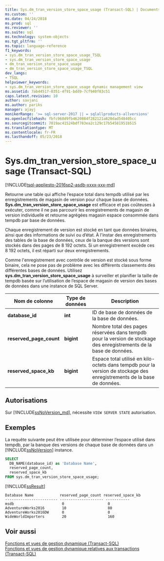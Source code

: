 ```yaml
---
title: Sys.dm_tran_version_store_space_usage (Transact-SQL) | Documents Microsoft
ms.custom: ''
ms.date: 04/24/2018
ms.prod: sql
ms.reviewer: ''
ms.suite: sql
ms.technology: system-objects
ms.tgt_pltfrm: ''
ms.topic: language-reference
f1_keywords:
- sys.dm_tran_version_store_space_usage_TSQL
- sys.dm_tran_version_store_space_usage
- dm_tran_version_store_space_usage
- dm_tran_version_store_space_usage_TSQL
dev_langs:
- TSQL
helpviewer_keywords:
- sys.dm_tran_version_store_space_usage dynamic management view
ms.assetid: 7ab44517-0351-4f91-bdd9-7cf940f03c51
caps.latest.revision: 10
author: savjani
ms.author: pariks
manager: ajayj
monikerRange: '>= sql-server-2017 || = sqlallproducts-allversions'
ms.openlocfilehash: fbfc968d9fb4620884f282121a820dad548405cc
ms.sourcegitcommit: 7019ac41524bdf783ea2c129c17b54581951b515
ms.translationtype: MT
ms.contentlocale: fr-FR
ms.lasthandoff: 05/23/2018
---
```

# <a name="sysdmtranversionstorespaceusage-transact-sql"></a>Sys.dm_tran_version_store_space_usage (Transact-SQL)
[!INCLUDE[tsql-appliesto-2016sp2-asdb-xxxx-xxx-md](../../includes/tsql-appliesto-2016sp2-asdb-xxxx-xxx-md.md)]

Retourne une table qui affiche l’espace total dans tempdb utilisé par les enregistrements de magasin de version pour chaque base de données. **Sys.dm_tran_version_store_space_usage** est efficace et pas coûteuses à exécuter, comme il ne pas parcourir les enregistrements de magasin de version individuelle et retourne agrégées magasin espace consommée dans tempdb par base de données.
  
Chaque enregistrement de version est stocké en tant que données binaires, ainsi que des informations de suivi ou d’état. À l'instar des enregistrements des tables de la base de données, ceux de la banque des versions sont stockés dans des pages de 8 192 octets. Si un enregistrement excède ces 8 192 octets, il est réparti sur deux enregistrements.  
  
Comme l'enregistrement avec contrôle de version est stocké sous forme binaire, cela ne pose pas de problème avec les différents classements des différentes bases de données. Utilisez **sys.dm_tran_version_store_space_usage** à surveiller et planifier la taille de tempdb basée sur l’utilisation de l’espace de magasin de version des bases de données dans une instance de SQL Server.
  
|Nom de colonne|Type de données| Description|  
|-----------------|---------------|-----------------|  
|**database_id**|**int**|ID de base de données de la base de données.|  
|**reserved_page_count**|**bigint**|Nombre total des pages réservées dans tempdb pour la version de stockage des enregistrements de la base de données.|  
|**reserved_space_kb**|**bigint**|Espace total utilisé en kilo-octets dans tempdb pour la version de stockage des enregistrements de la base de données.|  
  
## <a name="permissions"></a>Autorisations  
Sur [!INCLUDE[ssNoVersion_md](../../includes/ssnoversion-md.md)], nécessite `VIEW SERVER STATE` autorisation.   

## <a name="examples"></a>Exemples  
La requête suivante peut être utilisée pour déterminer l’espace utilisé dans tempdb, par la banque des versions de chaque base de données dans un [!INCLUDE[ssNoVersion](../../includes/ssnoversion-md.md)] instance. 
  
```sql  
SELECT 
  DB_NAME(database_id) as 'Database Name',
  reserved_page_count,
  reserved_space_kb 
FROM sys.dm_tran_version_store_space_usage;  
```  
  
 [!INCLUDE[ssResult](../../includes/ssresult-md.md)]  
  
```  
Database Name            reserved_page_count reserved_space_kb  
------------------------ -------------------- -----------  
msdb                      0                    0             
AdventureWorks2016        10                   80             
AdventureWorks2016DW      0                    0             
WideWorldImporters        20                   160             
```
 
## <a name="see-also"></a>Voir aussi  
 [Fonctions et vues de gestion dynamique &#40;Transact-SQL&#41;](~/relational-databases/system-dynamic-management-views/system-dynamic-management-views.md)   
 [Fonctions et vues de gestion dynamique relatives aux transactions &#40;Transact-SQL&#41;](../../relational-databases/system-dynamic-management-views/transaction-related-dynamic-management-views-and-functions-transact-sql.md)  
  
